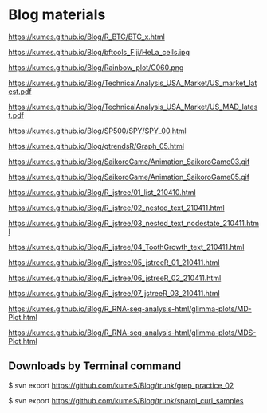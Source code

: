 # Blog materials

https://kumes.github.io/Blog/R_BTC/BTC_x.html

https://kumes.github.io/Blog/bftools_Fiji/HeLa_cells.jpg

https://kumes.github.io/Blog/Rainbow_plot/C060.png

https://kumes.github.io/Blog/TechnicalAnalysis_USA_Market/US_market_latest.pdf

https://kumes.github.io/Blog/TechnicalAnalysis_USA_Market/US_MAD_latest.pdf

https://kumes.github.io/Blog/SP500/SPY/SPY_00.html

https://kumes.github.io/Blog/gtrendsR/Graph_05.html

https://kumes.github.io/Blog/SaikoroGame/Animation_SaikoroGame03.gif

https://kumes.github.io/Blog/SaikoroGame/Animation_SaikoroGame05.gif

https://kumes.github.io/Blog/R_jstree/01_list_210410.html

https://kumes.github.io/Blog/R_jstree/02_nested_text_210411.html

https://kumes.github.io/Blog/R_jstree/03_nested_text_nodestate_210411.html

https://kumes.github.io/Blog/R_jstree/04_ToothGrowth_text_210411.html

https://kumes.github.io/Blog/R_jstree/05_jstreeR_01_210411.html

https://kumes.github.io/Blog/R_jstree/06_jstreeR_02_210411.html

https://kumes.github.io/Blog/R_jstree/07_jstreeR_03_210411.html

https://kumes.github.io/Blog/R_RNA-seq-analysis-html/glimma-plots/MD-Plot.html

https://kumes.github.io/Blog/R_RNA-seq-analysis-html/glimma-plots/MDS-Plot.html

## Downloads by Terminal command

$ svn export  https://github.com/kumeS/Blog/trunk/grep_practice_02

$ svn export  https://github.com/kumeS/Blog/trunk/sparql_curl_samples

